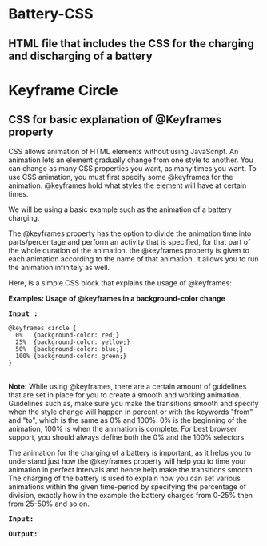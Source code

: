 <h1><strong> Battery-CSS </strong></h1>
<h2>HTML file that includes the CSS for the charging and discharging of a battery</h2>
<h1><strong> Keyframe Circle </strong></h1>
<h2> CSS for basic explanation of @Keyframes property</h2>

<p><span class="text-big">CSS allows animation of HTML elements without using JavaScript. An animation lets an element gradually change from one style to another. You can change as many CSS properties you want, as many times you want. To use CSS animation, you must first specify some @keyframes for the animation. @keyframes hold what styles the element will have at certain times.&nbsp;</span></p>

<p><span class="text-big">We will be using a basic example such as the animation of a battery charging.&nbsp;</span></p>

<p><span class="text-big">The @keyframes property has the option to divide the animation time into parts/percentage and perform an activity that is specified, for that part of the whole duration of the animation. the @keyframes property is given to each animation according to the name of that animation. It allows you to run the animation infinitely as well.&nbsp;</span></p>

<p><span class="text-big">Here, is a simple CSS block that explains the usage of @keyframes:&nbsp;</span></p>

<p><span class="text-big"><strong>Examples: Usage of @keyframes in a background-color change</strong></span></p>
<pre><strong>Input : </strong></pre>

    @keyframes circle {
      0%   {background-color: red;}
      25%  {background-color: yellow;}
      50%  {background-color: blue;}
      100% {background-color: green;}
    }
<p><br><span class="text-big"><strong>Note:</strong> While using @keyframes, there are a certain amount of guidelines that are set in place for you to create a smooth and working animation. Guidelines such as, make sure you make the transitions smooth and specify when the style change will happen in percent or with the keywords "from" and "to", which is the same as 0% and 100%. 0% is the beginning of the animation, 100% is when the animation is complete. For best browser support, you should always define both the 0% and the 100% selectors.</span></p>

<p><span class="text-big">The animation for the charging of a battery is important, as it helps you to understand just how the @keyframes property will help you to time your animation in perfect intervals and hence help make the transitions smooth. The charging of the battery is used to explain how you can set various animations within the given time-period by specifying the percentage of division, exactly how in the example the battery charges from 0-25% then from 25-50% and so on.</span></p>
<pre><strong>Input:</strong>
</pre>

<pre><strong>Output:</strong></pre><img src="https://media.geeksforgeeks.org/wp-content/uploads/20200506202219/ezgif.com-video-to-gif19.gif" alt="">
<p><br>&nbsp;</p>


